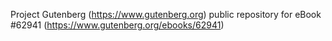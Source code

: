 Project Gutenberg (https://www.gutenberg.org) public repository for eBook #62941 (https://www.gutenberg.org/ebooks/62941)

